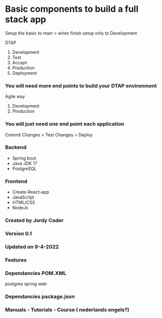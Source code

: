 # Basic components to build a full stack app
Setup the basic to main > when finish setup only to Development

DTAP

1. Development 
2. Test
3. Accept
4. Production
5. Deployment 
### You will need more end points to build your DTAP environment 

Agile way

1. Development
2. Production

### You will just need one end point each application

Commit Changes > Test Changes > Deploy 

### Backend
- Spring boot
- Java JDK 17 
- PostgreSQL

### Frontend
- Create-React-app
- JavaScript
- HTML/CSS
- NodeJs

 
### Created by Jordy Coder

### Version 0.1

### Updated on 9-4-2022

### Features

### Dependancies POM.XML
postgres
spring web
### Dependancies package.json

### Manuals - Tutorials - Course ( nederlands engels?)

